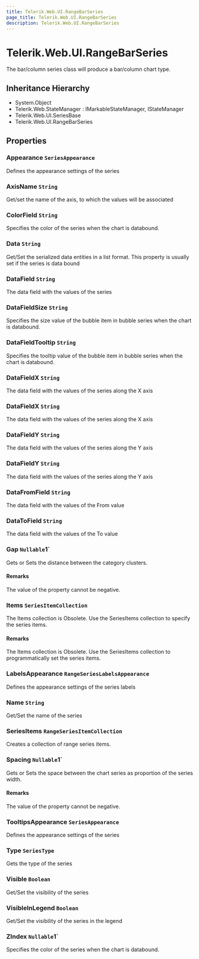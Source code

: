 ```yaml
---
title: Telerik.Web.UI.RangeBarSeries
page_title: Telerik.Web.UI.RangeBarSeries
description: Telerik.Web.UI.RangeBarSeries
---
```


# Telerik.Web.UI.RangeBarSeries

The bar/column series class will produce a bar/column chart type.

## Inheritance Hierarchy

* System.Object
* Telerik.Web.StateManager : IMarkableStateManager, IStateManager
* Telerik.Web.UI.SeriesBase
* Telerik.Web.UI.RangeBarSeries

## Properties

###  Appearance `SeriesAppearance`

Defines the appearance settings of the series

###  AxisName `String`

Get/set the name of the axis, to which the values will be associated

###  ColorField `String`

Specifies the color of the series when the chart is databound.

###  Data `String`

Get/Set the serialized data entities in a list format. This property is usually set if the series is data bound

###  DataField `String`

The data field with the values of the series

###  DataFieldSize `String`

Specifies the size value of the bubble item in bubble series when the chart is databound.

###  DataFieldTooltip `String`

Specifies the tooltip value of the bubble item in bubble series when the chart is databound.

###  DataFieldX `String`

The data field with the values of the series along the X axis

###  DataFieldX `String`

The data field with the values of the series along the X axis

###  DataFieldY `String`

The data field with the values of the series along the Y axis

###  DataFieldY `String`

The data field with the values of the series along the Y axis

###  DataFromField `String`

The data field with the values of the From value

###  DataToField `String`

The data field with the values of the To value

###  Gap `Nullable`1`

Gets or Sets the distance between the category clusters.

#### Remarks
The value of the property cannot be negative.

###  Items `SeriesItemCollection`

The Items collection is Obsolete. Use the SeriesItems collection to specify the series items.

#### Remarks
The Items collection is Obsolete. Use the SeriesItems collection to programmatically set the series items.

###  LabelsAppearance `RangeSeriesLabelsAppearance`

Defines the appearance settings of the series labels

###  Name `String`

Get/Set the name of the series

###  SeriesItems `RangeSeriesItemCollection`

Creates a collection of range series items.

###  Spacing `Nullable`1`

Gets or Sets the space between the chart series as proportion of the series width.

#### Remarks
The value of the property cannot be negative.

###  TooltipsAppearance `SeriesAppearance`

Defines the appearance settings of the series

###  Type `SeriesType`

Gets the type of the series

###  Visible `Boolean`

Get/Set the visibility of the series

###  VisibleInLegend `Boolean`

Get/Set the visibility of the series in the legend

###  ZIndex `Nullable`1`

Specifies the color of the series when the chart is databound.


